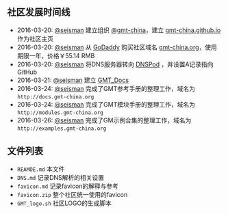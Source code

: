 ## 社区发展时间线

- 2016-03-20: [@seisman][seisman] 建立组织 [@gmt-china](https://github.com/gmt-china)，建立 [gmt-china.github.io](http://gmt-china.github.io) 作为社区主页
- 2016-03-20: [@seisman][seisman] 从 [GoDaddy][GoDaddy] 购买社区域名 [gmt-china.org](http://gmt-china.org)，使用期限一年，价格￥55.14 RMB
- 2016-03-20: [@seisman][seisman] 将DNS服务器转向 [DNSPod][DNSPod] ，并设置A记录指向GitHub
- 2016-03-21: [@seisman][seisman] 建立 [GMT_Docs](https://github.com/gmt-china/GMT_Docs)
- 2016-03-24: [@seisman][seisman] 完成了GMT参考手册的整理工作，域名为 `http://docs.gmt-china.org`
- 2016-03-24: [@seisman][seisman] 完成了GMT模块手册的整理工作，域名为 `http://modules.gmt-china.org`
- 2016-03-26: [@seisman][seisman] 完成了GM示例合集的整理工作，域名为 `http://examples.gmt-china.org`

## 文件列表

- `REAMDE.md` 本文件
- `DNS.md` 记录DNS解析的相关设置
- `favicon.md` 记录favicon的解释与参考
- `favicon.zip` 整个社区统一使用的favicon
- `GMT_logo.sh` 社区LOGO的生成脚本



[seisman]: http://github.com/seisman
[GoDaddy]: https://www.godaddy.com
[DNSPod]: https://www.dnspod.cn
